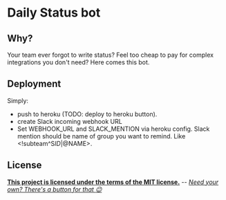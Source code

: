 # Daily Status bot

## Why?
Your team ever forgot to write status? Feel too cheap to pay for complex integrations you don't need? Here comes this bot.

## Deployment
Simply:
* push to heroku (TODO: deploy to heroku button).
* create Slack incoming webhook URL
* Set WEBHOOK_URL and SLACK_MENTION via heroku config. Slack mention should be name of group you want to remind. Like <!subteam^S$ID|@$NAME>.

## License

**[This project is licensed under the terms of the MIT license.](http://license-me.herokuapp.com)**
 -- [_Need your own? There's a button for that :wink:_](https://github.com/mattcreager/license)
